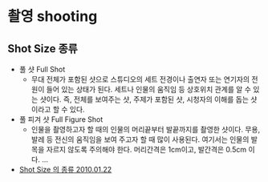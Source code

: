 # 촬영 shooting

## Shot Size 종류
* 풀 샷 Full Shot
  * 무대 전체가 포함된 샷으로 스튜디오의 세트 전경이나 출연자 또는 연기자의 전원이 들어 있는 상태가 된다. 세트나 인물의 움직임 등 상호위치 관계를 알 수 있는 샷이다. 즉, 전체를 보여주는 샷, 주제가 포함된 샷, 시청자의 이해를 돕는 샷이라고 할 수 있다. 
* 풀 피겨 샷 Full Figure Shot
  * 인물을 촬영하고자 할 때의 인물의 머리끝부터 발끝까지를 촬영한 샷이다. 무용, 발레 등 전신의 움직임을 보여 주고자 할 때 많이 사용된다. 여기서는 인물의 발목을 자르지 않도록 주의해야 한다. 머리간격은 1cm이고, 발간격은 0.5cm 이다.
...
* [Shot Size 의 종류 2010.01.22](https://blog.naver.com/slayersjolo/60100090794)
